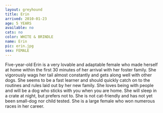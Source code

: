 ```yaml
---
layout: greyhound
title: Erin
arrived: 2010-01-23
age: 5 YEARS
available: no
cats: no
color: WHITE & BRINDLE
name: Erin
pic: erin.jpg
sex: FEMALE
---
```


Five-year-old Erin is a very lovable and adaptable female who made herself at home within the first 30 minutes of her
arrival with her foster family. She vigorously wags her tail almost constantly and gets along well with other dogs. She
seems to be a fast learner and should quickly catch on to the routines and rules laid out by her new family. She loves
being with people and will be a dog who sticks with you when you are home. She will sleep in a crate at night, but
prefers not to. She is not cat-friendly and has not yet been small-dog nor child tested. She is a large female who won
numerous races in her career.
